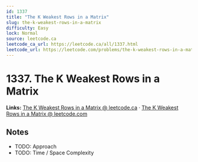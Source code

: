 ```yaml
--- 
id: 1337
title: "The K Weakest Rows in a Matrix"
slug: the-k-weakest-rows-in-a-matrix
difficulty: Easy
lock: Normal
source: leetcode.ca
leetcode_ca_url: https://leetcode.ca/all/1337.html
leetcode_url: https://leetcode.com/problems/the-k-weakest-rows-in-a-matrix/
---
```


# 1337. The K Weakest Rows in a Matrix

**Links:** [The K Weakest Rows in a Matrix @ leetcode.ca](https://leetcode.ca/all/1337.html) · [The K Weakest Rows in a Matrix @ leetcode.com](https://leetcode.com/problems/the-k-weakest-rows-in-a-matrix/)

## Notes
- TODO: Approach
- TODO: Time / Space Complexity
